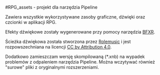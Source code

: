 #RPG_assets - projekt dla narzędzia Pipeline

Zawiera wszystkie wykorzystywane zasoby graficzne, dźwięki oraz czcionki w aplikacji RPG.

Efekty dźwiękowe zostały wygenerowane przy pomocy narzędzia [BFXR](http://www.bfxr.net/).

Ścieżka dźwiękowa została stworzona przez [Rolemusic](http://freemusicarchive.org/music/Rolemusic/~/mixdown) i jest rozpowszechniana na licencji [CC by Attribution 4.0](http://creativecommons.org/licenses/by/4.0/).

Dodatkowo zamieszczam wersję skompilowaną (\*.xnb) na wypadek problemów z odpaleniem narzędzia Pipeline. Można wczytywać również "surowe" pliki z oryginalnymi rozszerzeniami.